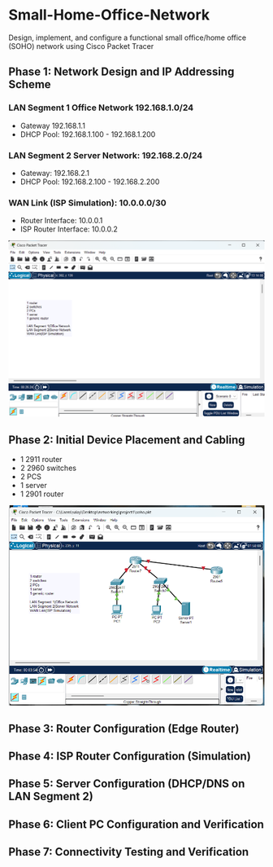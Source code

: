 # Small-Home-Office-Network
Design, implement, and configure a functional small office/home office (SOHO) network using Cisco Packet Tracer

## Phase 1: Network Design and IP Addressing Scheme
### LAN Segment 1 Office Network 192.168.1.0/24
- Gateway 192.168.1.1
- DHCP Pool: 192.168.1.100 - 192.168.1.200
### LAN Segment 2 Server Network: 192.168.2.0/24
- Gateway: 192.168.2.1
- DHCP Pool: 192.168.2.100 - 192.168.2.200
### WAN Link (ISP Simulation): 10.0.0.0/30
- Router Interface: 10.0.0.1
- ISP Router Interface: 10.0.0.2

  
![image alt](https://github.com/Salayne/Small-Home-Office-Network/blob/main/1.png)


## Phase 2: Initial Device Placement and Cabling
- 1 2911 router
- 2 2960 switches
- 2 PCS
- 1 server
- 1 2901 router

![image alt](https://github.com/Salayne/Small-Home-Office-Network/blob/main/cableConnections.png)


## Phase 3: Router Configuration (Edge Router)
## Phase 4: ISP Router Configuration (Simulation)
## Phase 5: Server Configuration (DHCP/DNS on LAN Segment 2)
## Phase 6: Client PC Configuration and Verification
## Phase 7: Connectivity Testing and Verification
